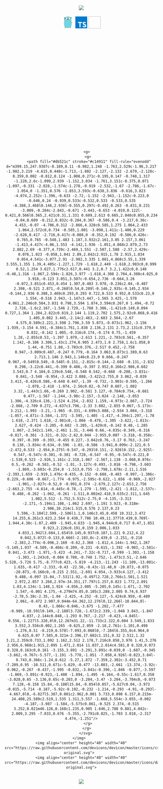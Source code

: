 <div align="center"><br>
    <a href="https://github.com/Francesco99975">
        <img height="180em" src="https://github-readme-stats.vercel.app/api/top-langs/?username=Francesco99975&layout=compact&langs_count=8&theme=github_dark&include_all_commits=true&count_private=true"/>
    </a>
</div>


<div style="display: inline_block" align="center"><br>
    <img align="center" height="40" width="40" src="https://raw.githubusercontent.com/devicons/devicon/master/icons/go/go-original.svg">
    <img align="center" height="40" width="40" src="https://raw.githubusercontent.com/devicons/devicon/master/icons/typescript/typescript-original.svg">  
    <img align="center" height="40" width="40">
        <svg width="800" height="600" xmlns="http://www.w3.org/2000/svg">

         <g>
          <g>
           <path fill="#db521c" stroke="#c14911" fill-rule="evenodd" d="m399.15,247.9307c-0.189,0.11 -0.982,1.248 -1.763,2.529c-1.96,3.217 -1.982,3.219 -4.615,0.448c-1.713,-1.802 -2.127,-2.132 -2.679,-2.128c-0.359,0.002 -0.812,0.124 -1.008,0.271c-0.195,0.147 -0.748,1.317 -1.228,2.6c-1.099,2.939 -1.152,3.034 -1.761,3.151c-0.375,0.071 -1.097,-0.331 -2.828,-1.574c-1.278,-0.919 -2.532,-1.67 -2.786,-1.67c-1.054,0 -1.351,0.576 -1.853,3.593c-0.638,3.836 -0.616,3.823 -4.074,2.252c-1.396,-0.633 -2.72,-1.152 -2.943,-1.152c-0.223,0 -0.646,0.24 -0.939,0.533c-0.532,0.533 -0.533,0.535 -0.388,3.468l0.146,2.936l-0.555,0.297c-0.492,0.263 -0.831,0.231 -3.009,-0.284c-2.843,-0.671 -3.443,-0.653 -4.019,0.122l-0.421,0.566l0.565,2.421c0.31,1.331 0.609,2.613 0.665,2.848c0.055,0.234 -0.04,0.609 -0.212,0.832c-0.284,0.367 -0.586,0.4 -3.217,0.36c-4.453,-0.07 -4.706,0.312 -2.866,4.328c0.585,1.275 1.064,2.433 1.064,2.572c0,0.734 -0.585,1.001 -3.098,1.411c-1.406,0.229 -2.628,0.417 -2.716,0.417c-0.088,0 -0.352,0.192 -0.586,0.426c-0.765,0.765 -0.548,1.483 1.187,3.932c2.161,3.05 2.157,3.061 -1.413,4.427c-4.06,1.553 -4.142,1.936 -1.051,4.868c2.879,2.73 2.882,2.69 -0.377,4.739c-2.469,1.551 -2.507,1.588 -2.57,2.429c-0.076,1.023 -0.058,1.041 2.89,2.842c2.915,1.78 2.915,1.834 0.054,4.541c-3.077,2.91 -2.982,3.335 1.081,4.868c3.55,1.339 3.555,1.355 1.39,4.405c-1.227,1.729 -1.618,2.449 -1.618,2.983c0,0.999 0.52,1.254 3.627,1.776c2.617,0.441 3.2,0.7 3.2,1.422c0,0.148 -0.48,1.316 -1.067,2.594c-1.826,3.977 -1.618,4.308 2.704,4.308c4.025,0 3.918,-0.123 3.051,3.507c-0.654,2.736 -0.664,3.26 -0.072,3.851c0.453,0.454 1.307,0.403 3.978,-0.236c2.04,-0.487 2.398,-0.521 2.871,-0.268l0.54,0.289l-0.146,2.935c-0.145,2.934 -0.144,2.936 0.388,3.469c0.293,0.293 0.722,0.533 0.952,0.533c0.23,0 1.554,-0.516 2.943,-1.147c3.447,-1.565 3.425,-1.578 4.061,2.246c0.504,3.031 0.798,3.594 1.874,3.594c0.267,0 1.494,-0.72 2.728,-1.6c2.167,-1.546 2.729,-1.788 3.306,-1.421c0.149,0.094 0.727,1.364 1.284,2.822c0.819,2.144 1.119,2.702 1.575,2.92c0.868,0.416 1.405,0.082 3.445,-2.14c2.463,-2.683 2.564,-2.67 4.575,0.589c2.221,3.598 2.796,3.59 5.073,-0.073c1.962,-3.156 1.939,-3.154 4.591,-0.384c1.761,1.838 2.136,2.131 2.73,2.131c0.379,0 0.832,-0.142 1.005,-0.316c0.174,-0.174 0.75,-1.459 1.28,-2.855c0.53,-1.397 1.079,-2.613 1.221,-2.703c0.561,-0.357 1.142,-0.106 3.306,1.43c1.274,0.905 2.473,1.6 2.758,1.6c1.058,0 1.44,-0.751 1.88,-3.703c0.376,-2.517 0.452,-2.758 0.947,-3.009c0.487,-0.247 0.779,-0.164 3.063,0.873c1.389,0.63 2.713,1.146 2.943,1.146c0.23,0 0.666,-0.247 0.967,-0.549l0.549,-0.548l-0.151,-2.815c-0.144,-2.688 -0.131,-2.832 0.298,-3.22c0.441,-0.399 0.486,-0.397 2.952,0.166c2.986,0.682 3.543,0.7 4.104,0.139c0.548,-0.548 0.542,-0.668 -0.208,-3.831c-0.841,-3.548 -0.954,-3.422 3.088,-3.422c2.755,0 3.062,-0.039 3.413,-0.426c0.586,-0.648 0.447,-1.39 -0.732,-3.903c-0.595,-1.266 -1.078,-2.418 -1.074,-2.56c0.02,-0.747 0.607,-1.002 3.32,-1.443c1.66,-0.269 2.902,-0.581 3.127,-0.784c0.754,-0.681 0.477,-1.567 -1.244,-3.98c-2.157,-3.024 -2.148,-3.053 1.306,-4.326c4.136,-1.524 4.254,-2.032 1.159,-4.973c-2.867,-2.724 -2.868,-2.709 0.272,-4.637c3.796,-2.33 3.802,-2.855 0.067,-5.173c-3.212,-1.993 -3.21,-1.965 -0.331,-4.699c3.088,-2.934 3.004,-3.318 -1.057,-4.871c-3.584,-1.371 -3.595,-1.405 -1.417,-4.394c1.297,-1.78 1.618,-2.371 1.618,-2.981c0,-1.066 -0.478,-1.305 -3.622,-1.813c-2.627,-0.424 -3.205,-0.682 -3.205,-1.429c0,-0.142 0.48,-1.285 1.067,-2.542c1.149,-2.461 1.31,-3.446 0.66,-4.035c-0.349,-0.316 -0.817,-0.361 -3.321,-0.32c-2.62,0.044 -2.955,0.007 -3.318,-0.358c-0.397,-0.399 -0.393,-0.455 0.227,-3.042c0.76,-3.17 0.763,-3.247 0.138,-3.834c-0.634,-0.596 -1.03,-0.586 -3.941,0.099c-2.121,0.5 -2.472,0.533 -2.954,0.275l-0.547,-0.293l0.151,-2.926l0.152,-2.925l-0.547,-0.547c-0.301,-0.301 -0.728,-0.547 -0.95,-0.547c-0.221,0 -1.538,0.523 -2.926,1.161c-2.318,1.067 -2.567,1.138 -3.068,0.876c-0.5,-0.262 -0.583,-0.52 -1.01,-3.127c-0.493,-3.016 -0.798,-3.603 -1.869,-3.603c-0.254,0 -1.513,0.755 -2.798,1.678c-2.11,1.516 -2.393,1.659 -2.919,1.476c-0.435,-0.152 -0.688,-0.483 -0.997,-1.306c-0.229,-0.606 -0.667,-1.774 -0.975,-2.595c-0.622,-1.656 -0.969,-2.027 -1.901,-2.027c-0.52,0 -0.991,0.374 -2.679,2.127c-2.653,2.756 -2.663,2.755 -4.614,-0.445c-0.78,-1.279 -1.595,-2.421 -1.812,-2.537c-0.488,-0.262 -1.062,-0.261 -1.511,0.002m2.418,9.635c2.311,1.645 1.082,5.512 -1.752,5.512c-2.75,0 -4.135,-3.313 -2.171,-5.194c1.108,-1.062 2.697,-1.191 3.923,-0.318m-2.906,10.214c1.515,0.576 2.137,0.23 5.596,-3.104l2.599,-2.506l1.1,0.146c3.45,0.458 10.312,3.472 14.255,6.261c3.623,2.564 8.438,7.786 10.49,11.377l0.439,0.769l-1.944,4.38c-1.07,2.409 -1.945,4.633 -1.945,4.944c0,0.717 0.47,1.851 0.923,2.226c0.191,0.159 2.006,1.033 4.033,1.942l3.684,1.654l0.145,0.937c0.187,1.221 0.212,4.22 0.042,5.072l-0.133,0.666l-2.103,0c-2.439,0 -2.251,-0.218 -2.383,2.774c-0.096,2.169 -0.62,3.368 -1.812,4.144c-1.942,1.267 -5.149,1.037 -6.509,-0.466c-0.209,-0.231 -0.615,-1.392 -0.903,-2.581c-0.841,-3.473 -1.971,-5.423 -4.241,-7.32c-0.717,-0.599 -1.303,-1.158 -1.303,-1.243c0,-0.084 0.788,-0.748 1.752,-1.473c3.51,-2.646 5.528,-5.726 5.75,-8.777c0.423,-5.819 -4.213,-11.243 -11.109,-13.001c-1.635,-0.417 -2.333,-0.43 -22.56,-0.43c-11.48,0 -20.873,-0.075 -20.873,-0.166c0,-0.215 2.551,-2.691 4.054,-3.933c4.127,-3.412 9.488,-6.097 15.04,-7.531l1.92,-0.497l2.728,2.766c1.501,1.521 2.972,2.857 3.268,2.97m-34.351,17.797c1.257,0.823 1.772,2.891 1.03,4.134c-1.148,1.924 -4.056,2.005 -5.205,0.145c-1.671,-2.702 1.547,-6.001 4.175,-4.279m74.05,0.105c3.288,2.005 0.74,6.937 -2.78,5.38c-2.35,-1.04 -2.425,-4.252 -0.127,-5.424c0.959,-0.489 2.061,-0.472 2.907,0.044m-64.362,12.276l0,12.266l-10.844,0l-0.43,-1.866c-0.846,-3.675 -1.202,-7.477 -0.989,-10.591l0.149,-2.188l3.728,-1.672c2.339,-1.048 3.843,-1.847 4.037,-2.144c0.848,-1.293 0.767,-2.217 -0.423,-4.845l-0.556,-1.227l5.328,0l0,12.267m31.22,-11.733c2.322,0.604 3.549,1.833 3.552,3.556c0.002,1.265 -0.625,2.059 -2.18,2.761c-1.101,0.498 -1.276,0.51 -8.219,0.578l-7.093,0.068l0,-7.284l6.355,0c4.964,0 6.625,0.07 7.585,0.321m-2.396,17.602c1.151,0.32 2.512,1.32 3.21,2.359c0.733,1.092 1.162,2.512 2.178,7.216c0.858,3.976 1.41,5.276 2.956,6.968c1.915,2.095 1.471,2.014 11.037,2.014c4.581,0 8.328,0.073 8.328,0.163c0,0.161 -3.155,3.891 -3.291,3.891c-0.039,0 -1.687,-0.345 -3.662,-0.767c-5.577,-1.191 -5.778,-1.051 -7.058,4.926l-0.823,3.84l-0.743,0.366c-1.24,0.612 -5.27,1.872 -7.359,2.302c-3.452,0.71 -7.209,0.95 -10.511,0.671c-5.629,-0.477 -13.083,-2.661 -13.374,-3.92c-0.062,-0.267 -0.437,-1.995 -0.832,-3.841c-0.396,-1.846 -0.877,-3.597 -1.069,-3.891c-0.923,-1.408 -1.894,-1.495 -6.164,-0.55c-1.617,0.358 -3.028,0.65 -3.136,0.65c-0.203,0 -3.204,-3.47 -3.204,-3.704c0,-0.073 7.128,-0.158 15.84,-0.188l15.84,-0.054l0.057,-5.627c0.04,-3.973 -0.015,-5.714 -0.187,-5.92c-0.192,-0.232 -1.214,-0.293 -4.91,-0.293l-4.667,0l0,-6.827l5.387,0.001c2.962,0.001 5.733,0.098 6.157,0.215m-24.408,25.589c2.519,1.535 1.311,5.557 -1.668,5.554c-3.055,-0.002 -4.187,-3.987 -1.584,-5.575c0.861,-0.525 2.374,-0.515 3.252,0.021m46.126,0.168c1.235,0.905 1.646,2.788 0.881,4.042c-2.009,3.295 -7.033,0.676 -5.355,-2.791c0.825,-1.703 3.018,-2.317 4.474,-1.251"/>
          </g>
         </g>
        </svg>
    </img>  
    <img align="center" height="40" width="40" src="https://raw.githubusercontent.com/devicons/devicon/master/icons/csharp/csharp-original.svg">  
    <img align="center" height="40" width="40" src="https://raw.githubusercontent.com/devicons/devicon/master/icons/dart/dart-original.svg">
</div>

<div align="center"><br>
    <a href="https://francescobarranca.dev">
        <img height="180em" src="https://francescobarranca.dev/_nuxt/logo.45d04b0b.webp"/>
    </a>
</div>
